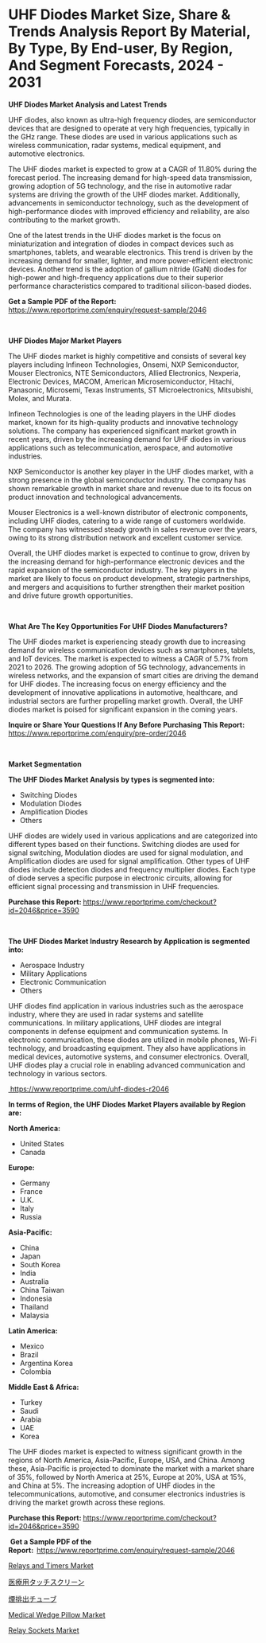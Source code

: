 <p><h1>UHF Diodes Market Size, Share & Trends Analysis Report By Material, By Type, By End-user, By Region, And Segment Forecasts, 2024 - 2031</h1></p><p><strong>UHF Diodes Market Analysis and Latest Trends</strong></p>
<p><p>UHF diodes, also known as ultra-high frequency diodes, are semiconductor devices that are designed to operate at very high frequencies, typically in the GHz range. These diodes are used in various applications such as wireless communication, radar systems, medical equipment, and automotive electronics.</p><p>The UHF diodes market is expected to grow at a CAGR of 11.80% during the forecast period. The increasing demand for high-speed data transmission, growing adoption of 5G technology, and the rise in automotive radar systems are driving the growth of the UHF diodes market. Additionally, advancements in semiconductor technology, such as the development of high-performance diodes with improved efficiency and reliability, are also contributing to the market growth.</p><p>One of the latest trends in the UHF diodes market is the focus on miniaturization and integration of diodes in compact devices such as smartphones, tablets, and wearable electronics. This trend is driven by the increasing demand for smaller, lighter, and more power-efficient electronic devices. Another trend is the adoption of gallium nitride (GaN) diodes for high-power and high-frequency applications due to their superior performance characteristics compared to traditional silicon-based diodes.</p></p>
<p><strong>Get a Sample PDF of the Report:&nbsp;</strong> <a href="https://www.reportprime.com/enquiry/request-sample/2046">https://www.reportprime.com/enquiry/request-sample/2046</a></p>
<p>&nbsp;</p>
<p><strong>UHF Diodes Major Market Players</strong></p>
<p><p>The UHF diodes market is highly competitive and consists of several key players including Infineon Technologies, Onsemi, NXP Semiconductor, Mouser Electronics, NTE Semiconductors, Allied Electronics, Nexperia, Electronic Devices, MACOM, American Microsemiconductor, Hitachi, Panasonic, Microsemi, Texas Instruments, ST Microelectronics, Mitsubishi, Molex, and Murata.</p><p>Infineon Technologies is one of the leading players in the UHF diodes market, known for its high-quality products and innovative technology solutions. The company has experienced significant market growth in recent years, driven by the increasing demand for UHF diodes in various applications such as telecommunication, aerospace, and automotive industries.</p><p>NXP Semiconductor is another key player in the UHF diodes market, with a strong presence in the global semiconductor industry. The company has shown remarkable growth in market share and revenue due to its focus on product innovation and technological advancements.</p><p>Mouser Electronics is a well-known distributor of electronic components, including UHF diodes, catering to a wide range of customers worldwide. The company has witnessed steady growth in sales revenue over the years, owing to its strong distribution network and excellent customer service.</p><p>Overall, the UHF diodes market is expected to continue to grow, driven by the increasing demand for high-performance electronic devices and the rapid expansion of the semiconductor industry. The key players in the market are likely to focus on product development, strategic partnerships, and mergers and acquisitions to further strengthen their market position and drive future growth opportunities.</p></p>
<p>&nbsp;</p>
<p><strong>What Are The Key Opportunities For UHF Diodes Manufacturers?</strong></p>
<p><p>The UHF diodes market is experiencing steady growth due to increasing demand for wireless communication devices such as smartphones, tablets, and IoT devices. The market is expected to witness a CAGR of 5.7% from 2021 to 2026. The growing adoption of 5G technology, advancements in wireless networks, and the expansion of smart cities are driving the demand for UHF diodes. The increasing focus on energy efficiency and the development of innovative applications in automotive, healthcare, and industrial sectors are further propelling market growth. Overall, the UHF diodes market is poised for significant expansion in the coming years.</p></p>
<p><strong>Inquire or Share Your Questions If Any Before Purchasing This Report:</strong> <a href="https://www.reportprime.com/enquiry/pre-order/2046">https://www.reportprime.com/enquiry/pre-order/2046</a></p>
<p>&nbsp;</p>
<p><strong>Market Segmentation</strong></p>
<p><strong>The UHF Diodes Market Analysis by types is segmented into:</strong></p>
<p><ul><li>Switching Diodes</li><li>Modulation Diodes</li><li>Amplification Diodes</li><li>Others</li></ul></p>
<p><p>UHF diodes are widely used in various applications and are categorized into different types based on their functions. Switching diodes are used for signal switching, Modulation diodes are used for signal modulation, and Amplification diodes are used for signal amplification. Other types of UHF diodes include detection diodes and frequency multiplier diodes. Each type of diode serves a specific purpose in electronic circuits, allowing for efficient signal processing and transmission in UHF frequencies.</p></p>
<p><strong>Purchase this Report:&nbsp;</strong><a href="https://www.reportprime.com/checkout?id=2046&price=3590">https://www.reportprime.com/checkout?id=2046&price=3590</a></p>
<p>&nbsp;</p>
<p><strong>The UHF Diodes Market Industry Research by Application is segmented into:</strong></p>
<p><ul><li>Aerospace Industry</li><li>Military Applications</li><li>Electronic Communication</li><li>Others</li></ul></p>
<p><p>UHF diodes find application in various industries such as the aerospace industry, where they are used in radar systems and satellite communications. In military applications, UHF diodes are integral components in defense equipment and communication systems. In electronic communication, these diodes are utilized in mobile phones, Wi-Fi technology, and broadcasting equipment. They also have applications in medical devices, automotive systems, and consumer electronics. Overall, UHF diodes play a crucial role in enabling advanced communication and technology in various sectors.</p></p>
<p><a href="https://www.reportprime.com/uhf-diodes-r2046">&nbsp;https://www.reportprime.com/uhf-diodes-r2046</a></p>
<p><strong>In terms of Region, the UHF Diodes Market Players available by Region are:</strong></p>
<p>
    <p> <strong> North America: </strong>
        <ul>
            <li>United States</li>
            <li>Canada</li>
        </ul>
        </p> 
    <p> <strong> Europe: </strong>
        <ul>
            <li>Germany</li>
            <li>France</li>
            <li>U.K.</li>
            <li>Italy</li>
            <li>Russia</li>
        </ul>
        </p> 
    <p> <strong> Asia-Pacific: </strong>
        <ul>
            <li>China</li>
            <li>Japan</li>
            <li>South Korea</li>
            <li>India</li>
            <li>Australia</li>
            <li>China Taiwan</li>
            <li>Indonesia</li>
            <li>Thailand</li>
            <li>Malaysia</li>
        </ul>
        </p> 
    <p> <strong> Latin America: </strong>
        <ul>
            <li>Mexico</li>
            <li>Brazil</li>
            <li>Argentina Korea</li>
            <li>Colombia</li>
        </ul>
        </p> 
    <p> <strong> Middle East & Africa: </strong>
        <ul>
            <li>Turkey</li>
            <li>Saudi</li>
            <li>Arabia</li>
            <li>UAE</li>
            <li>Korea</li>
        </ul>
    </p>
    </p>
<p><p>The UHF diodes market is expected to witness significant growth in the regions of North America, Asia-Pacific, Europe, USA, and China. Among these, Asia-Pacific is projected to dominate the market with a market share of 35%, followed by North America at 25%, Europe at 20%, USA at 15%, and China at 5%. The increasing adoption of UHF diodes in the telecommunications, automotive, and consumer electronics industries is driving the market growth across these regions.</p></p>
<p><strong>Purchase this Report: </strong><a href="https://www.reportprime.com/checkout?id=2046&price=3590">https://www.reportprime.com/checkout?id=2046&price=3590</a></p>
<p>&nbsp;<strong>Get a Sample PDF of the Report:&nbsp;&nbsp;</strong><a href="https://www.reportprime.com/enquiry/request-sample/2046">https://www.reportprime.com/enquiry/request-sample/2046</a></p>
<p><strong></strong></p>
<p><p><a href="https://github.com/MaraKoelpin2023/Market-Research-Report-List-1/blob/main/relays-and-timers-market.md">Relays and Timers Market</a></p><p><a href="https://github.com/decker5351/Market-Research-Report-List-1/blob/main/828325071914.md">医療用タッチスクリーン</a></p><p><a href="https://github.com/tubbs463/Market-Research-Report-List-1/blob/main/822131271915.md">煙排出チューブ</a></p><p><a href="https://issuu.com/reportprime-2/docs/medical-wedge-pillow-market-size-2030.pptx">Medical Wedge Pillow Market</a></p><p><a href="https://github.com/maudAbbott7/Market-Research-Report-List-1/blob/main/relay-sockets-market.md">Relay Sockets Market</a></p></p>